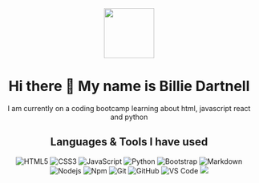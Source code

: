 <div id="header" align="center">
  <img src="https://media3.giphy.com/media/QTfX9Ejfra3ZmNxh6B/giphy.gif?cid=ecf05e47362wi6805sq97vpoalar3zg5k1kulh64519p9f1r&rid=giphy.gif&ct=s" width="100"/>
</div>

<div id = "body" align = "center">
<h1> Hi there 👋 My name is Billie Dartnell </h1>

<!--


- 🔭 I’m currently working on ...
- 🌱 I’m currently learning ...
- 👯 I’m looking to collaborate on ...
- 🤔 I’m looking for help with ...
- 💬 Ask me about ...
- 📫 How to reach me: ...
- 😄 Pronouns: ...
- ⚡ Fun fact: ...
-->
<p>
I am currently on a coding bootcamp learning about html, javascript react and python
</p>

## Languages & Tools I have used

![HTML5](https://img.shields.io/badge/-HTML5-%23E44D27?style=flat-square&logo=html5&logoColor=ffffff)
![CSS3](https://img.shields.io/badge/-CSS3-%231572B6?style=flat-square&logo=css3)
![JavaScript](https://img.shields.io/badge/-JavaScript-%23F7DF1C?style=flat-square&logo=javascript&logoColor=000000&labelColor=%23F7DF1C&color=%23FFCE5A)
![Python](http://img.shields.io/badge/-Python-3776AB?style=flat-square&logo=python&logoColor=ffffff)
![Bootstrap](https://img.shields.io/badge/-Bootstrap-563D7C?style=flat-square&logo=Bootstrap)
![Markdown](https://img.shields.io/badge/-Markdown-000000?style=flat-square&logo=markdown)
![Nodejs](https://img.shields.io/badge/-Nodejs-339933?style=flat-square&logo=Node.js&logoColor=ffffff)
![Npm](https://img.shields.io/badge/-npm-CB3837?style=flat-square&logo=npm)
![Git](https://img.shields.io/badge/-Git-%23F05032?style=flat-square&logo=git&logoColor=%23ffffff)
![GitHub](https://img.shields.io/badge/-GitHub-181717?style=flat-square&logo=github)
![VS Code](http://img.shields.io/badge/-VS%20Code-007ACC?style=flat-square&logo=visual-studio-code&logoColor=ffffff)
<img src="http://img.shields.io/badge/-Heroku-430098?style=flat&logo=heroku&logoColor=white">

</div>